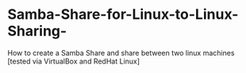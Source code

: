 # Samba-Share-for-Linux-to-Linux-Sharing-
How to create a Samba Share and share between two linux machines [tested via VirtualBox and RedHat Linux]
